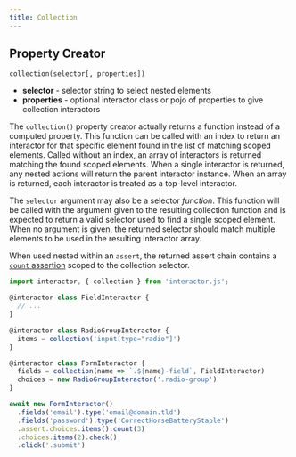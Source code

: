 ```yaml
---
title: Collection
---
```


## Property Creator

`collection(selector[, properties])`

- **selector** - selector string to select nested elements
- **properties** - optional interactor class or pojo of properties to give
  collection interactors

The `collection()` property creator actually returns a function instead of a
computed property. This function can be called with an index to return an
interactor for that specific element found in the list of matching scoped
elements. Called without an index, an array of interactors is returned matching
the found scoped elements. When a single interactor is returned, any nested
actions will return the parent interactor instance. When an array is returned,
each interactor is treated as a top-level interactor.

The `selector` argument may also be a selector _function_. This function will be
called with the argument given to the resulting collection function and is
expected to return a valid selector used to find a single scoped element. When
no argument is given, the returned selector should match multiple elements to be
used in the resulting interactor array.

When used nested within an `assert`, the returned assert chain contains a
[`count` assertion](/assertions/count) scoped to the collection selector.

``` javascript
import interactor, { collection } from 'interactor.js';

@interactor class FieldInteractor {
  // ...
}

@interactor class RadioGroupInteractor {
  items = collection('input[type="radio"]')
}

@interactor class FormInteractor {
  fields = collection(name => `.${name}-field`, FieldInteractor)
  choices = new RadioGroupInteractor('.radio-group')
}

await new FormInteractor()
  .fields('email').type('email@domain.tld')
  .fields('password').type('CorrectHorseBatteryStaple')
  .assert.choices.items().count(3)
  .choices.items(2).check()
  .click('.submit')
```
